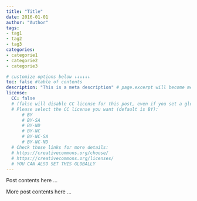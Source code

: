 ```yaml
---
title: "Title"
date: 2016-01-01
author: "Author"
tags:
- tag1
- tag2
- tag3
categories:
- categorie1
- categorie2
- categorie3

# customize options below ↓↓↓↓↓↓
toc: false #table of contents
description: "This is a meta description" # page.excerpt will become meta description by default
license:
  CC: false
  # (false will disable CC license for this post, even if you set a global CC license)
  # Please select the CC license you want (default is BY):
      # BY
      # BY-SA
      # BY-ND
      # BY-NC
      # BY-NC-SA
      # BY-NC-ND
  # Check those links for more details:
  # https://creativecommons.org/choose/
  # https://creativecommons.org/licenses/
  # YOU CAN ALSO SET THIS GLOBALLY
---
```


Post contents here ...

<!-- more -->

More post contents here ...
